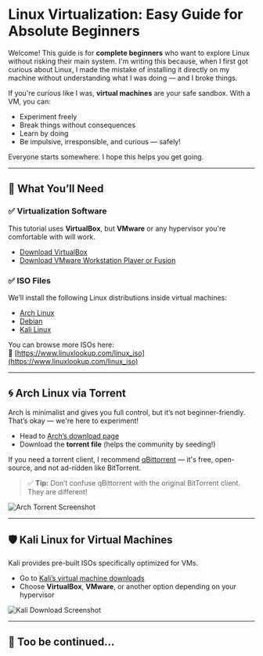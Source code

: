 # Linux Virtualization: Easy Guide for Absolute Beginners

Welcome! This guide is for **complete beginners** who want to explore Linux without risking their main system. I'm writing this because, when I first got curious about Linux, I made the mistake of installing it directly on my machine without understanding what I was doing — and I broke things.

If you're curious like I was, **virtual machines** are your safe sandbox. With a VM, you can:
- Experiment freely
- Break things without consequences
- Learn by doing
- Be impulsive, irresponsible, and curious — safely!

Everyone starts somewhere. I hope this helps you get going.

---

## 🚀 What You’ll Need

### ✅ Virtualization Software
This tutorial uses **VirtualBox**, but **VMware** or any hypervisor you're comfortable with will work.

- [Download VirtualBox](https://www.oracle.com/virtualization/technologies/vm/downloads/virtualbox-downloads.html)
- [Download VMware Workstation Player or Fusion](https://www.vmware.com/products/desktop-hypervisor/workstation-and-fusion)

### ✅ ISO Files
We’ll install the following Linux distributions inside virtual machines:
- [Arch Linux](https://archlinux.org/download/)
- [Debian](https://www.debian.org/distrib/)
- [Kali Linux](https://www.kali.org/get-kali/)

You can browse more ISOs here:  
🔗 [https://www.linuxlookup.com/linux_iso](https://www.linuxlookup.com/linux_iso)

---
## 🌀 Arch Linux via Torrent

Arch is minimalist and gives you full control, but it’s not beginner-friendly. That’s okay — we're here to experiment!

- Head to [Arch’s download page](https://archlinux.org/download/)
- Download the **torrent file** (helps the community by seeding!)
  
If you need a torrent client, I recommend [qBittorrent](https://www.qbittorrent.org/download) — it's free, open-source, and not ad-ridden like BitTorrent.

> ✅ **Tip:** Don’t confuse qBittorrent with the original BitTorrent client. They are different!

![Arch Torrent Screenshot](https://github.com/user-attachments/assets/830af8ca-7b88-4fb1-b92b-8ea417344576)

---

## 🛡️ Kali Linux for Virtual Machines

Kali provides pre-built ISOs specifically optimized for VMs.

- Go to [Kali’s virtual machine downloads](https://www.kali.org/get-kali/#kali-virtual-machines)
- Choose **VirtualBox**, **VMware**, or another option depending on your hypervisor

![Kali Download Screenshot](https://github.com/user-attachments/assets/f3f5f732-4238-4079-af67-14d24f7962ff)

---

## 🧠 Too be continued...

